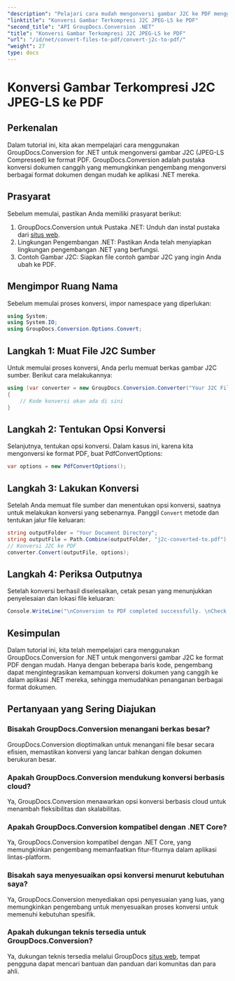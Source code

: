 ```yaml
---
"description": "Pelajari cara mudah mengonversi gambar J2C ke PDF menggunakan GroupDocs.Conversion for .NET, yang menyederhanakan proses penanganan dokumen Anda."
"linktitle": "Konversi Gambar Terkompresi J2C JPEG-LS ke PDF"
"second_title": "API GroupDocs.Conversion .NET"
"title": "Konversi Gambar Terkompresi J2C JPEG-LS ke PDF"
"url": "/id/net/convert-files-to-pdf/convert-j2c-to-pdf/"
"weight": 27
type: docs
---
```

# Konversi Gambar Terkompresi J2C JPEG-LS ke PDF

## Perkenalan
Dalam tutorial ini, kita akan mempelajari cara menggunakan GroupDocs.Conversion for .NET untuk mengonversi gambar J2C (JPEG-LS Compressed) ke format PDF. GroupDocs.Conversion adalah pustaka konversi dokumen canggih yang memungkinkan pengembang mengonversi berbagai format dokumen dengan mudah ke aplikasi .NET mereka.
## Prasyarat
Sebelum memulai, pastikan Anda memiliki prasyarat berikut:
1. GroupDocs.Conversion untuk Pustaka .NET: Unduh dan instal pustaka dari [situs web](https://releases.groupdocs.com/conversion/net/).
2. Lingkungan Pengembangan .NET: Pastikan Anda telah menyiapkan lingkungan pengembangan .NET yang berfungsi.
3. Contoh Gambar J2C: Siapkan file contoh gambar J2C yang ingin Anda ubah ke PDF.

## Mengimpor Ruang Nama
Sebelum memulai proses konversi, impor namespace yang diperlukan:
```csharp
using System;
using System.IO;
using GroupDocs.Conversion.Options.Convert;
```
## Langkah 1: Muat File J2C Sumber
Untuk memulai proses konversi, Anda perlu memuat berkas gambar J2C sumber. Berikut cara melakukannya:
```csharp
using (var converter = new GroupDocs.Conversion.Converter("Your J2C File Path"))
{
    // Kode konversi akan ada di sini
}
```
## Langkah 2: Tentukan Opsi Konversi
Selanjutnya, tentukan opsi konversi. Dalam kasus ini, karena kita mengonversi ke format PDF, buat PdfConvertOptions:
```csharp
var options = new PdfConvertOptions();
```
## Langkah 3: Lakukan Konversi
Setelah Anda memuat file sumber dan menentukan opsi konversi, saatnya untuk melakukan konversi yang sebenarnya. Panggil `Convert` metode dan tentukan jalur file keluaran:
```csharp
string outputFolder = "Your Document Directory";
string outputFile = Path.Combine(outputFolder, "j2c-converted-to.pdf");
// Konversi J2C ke PDF
converter.Convert(outputFile, options);
```
## Langkah 4: Periksa Outputnya
Setelah konversi berhasil diselesaikan, cetak pesan yang menunjukkan penyelesaian dan lokasi file keluaran:
```csharp
Console.WriteLine("\nConversion to PDF completed successfully. \nCheck output in {0}", outputFolder);
```

## Kesimpulan
Dalam tutorial ini, kita telah mempelajari cara menggunakan GroupDocs.Conversion for .NET untuk mengonversi gambar J2C ke format PDF dengan mudah. Hanya dengan beberapa baris kode, pengembang dapat mengintegrasikan kemampuan konversi dokumen yang canggih ke dalam aplikasi .NET mereka, sehingga memudahkan penanganan berbagai format dokumen.
## Pertanyaan yang Sering Diajukan
### Bisakah GroupDocs.Conversion menangani berkas besar?
GroupDocs.Conversion dioptimalkan untuk menangani file besar secara efisien, memastikan konversi yang lancar bahkan dengan dokumen berukuran besar.
### Apakah GroupDocs.Conversion mendukung konversi berbasis cloud?
Ya, GroupDocs.Conversion menawarkan opsi konversi berbasis cloud untuk menambah fleksibilitas dan skalabilitas.
### Apakah GroupDocs.Conversion kompatibel dengan .NET Core?
Ya, GroupDocs.Conversion kompatibel dengan .NET Core, yang memungkinkan pengembang memanfaatkan fitur-fiturnya dalam aplikasi lintas-platform.
### Bisakah saya menyesuaikan opsi konversi menurut kebutuhan saya?
Ya, GroupDocs.Conversion menyediakan opsi penyesuaian yang luas, yang memungkinkan pengembang untuk menyesuaikan proses konversi untuk memenuhi kebutuhan spesifik.
### Apakah dukungan teknis tersedia untuk GroupDocs.Conversion?
Ya, dukungan teknis tersedia melalui GroupDocs [situs web](https://forum.groupdocs.com/c/conversion/11), tempat pengguna dapat mencari bantuan dan panduan dari komunitas dan para ahli.